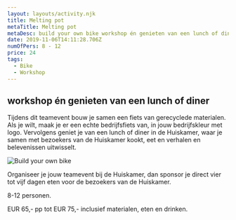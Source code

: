 ```yaml
---
layout: layouts/activity.njk
title: Melting pot
metaTitle: Melting pot
metaDesc: build your own bike workshop én genieten van een lunch of diner
date: 2019-11-06T14:11:28.706Z
numOfPers: 8 - 12
price: 24
tags:
  - Bike
  - Workshop
---
```

## workshop én genieten van een lunch of diner

Tijdens dit teamevent bouw je samen een fiets van gerecyclede materialen. Als je wilt, maak je er een echte bedrijfsfiets van, in jouw bedrijfskleur met logo. Vervolgens geniet je van een lunch of diner in de Huiskamer, waar je samen met bezoekers van de Huiskamer kookt, eet en verhalen en belevenissen uitwisselt.

![Build your own bike](/images/img_1941-1.jpg "Build your own bike")

Organiseer je jouw teamevent bij de Huiskamer, dan sponsor je direct vier tot vijf dagen eten voor de bezoekers van de Huiskamer.

8-12 personen.

EUR 65,- pp  tot EUR 75,- inclusief materialen, eten en drinken.
